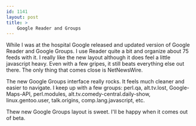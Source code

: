 ```yaml
---
id: 1141
layout: post
title: >
    Google Reader and Groups
---
```


While I was at the hospital Google released and updated version of Google Reader and Google Groups. I use Reader quite a bit and organize about 75 feeds with it. I really like the new layout although it does feel a little javascript heavy. Even with a few gripes, it still beats everything else out there. The only thing that comes close is NetNewsWire.

The new Google Groups interface really rocks. It feels much cleaner and easier to navigate. I keep up with a few groups: perl.qa, alt.tv.lost, Google-Maps-API, perl.modules, alt.tv.comedy-central.daily-show, linux.gentoo.user, talk.origins, comp.lang.javascript, etc.

Thew new Google Groups layout is sweet. I'll be happy when it comes out of beta.
